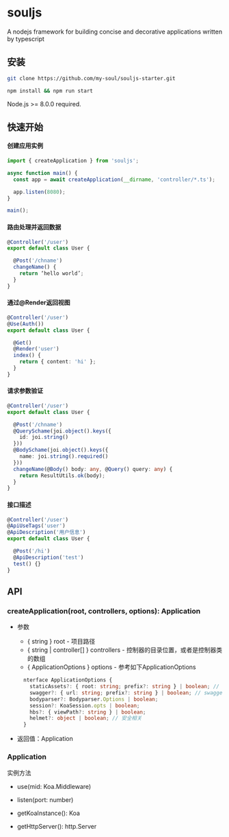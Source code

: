 # souljs
A nodejs framework for building concise and decorative applications written by typescript

## 安装

``` bash
git clone https://github.com/my-soul/souljs-starter.git

npm install && npm run start
```
Node.js >= 8.0.0 required.

## 快速开始

#### 创建应用实例

```typescript main.ts
import { createApplication } from 'souljs';

async function main() {
  const app = await createApplication(__dirname, 'controller/*.ts');

  app.listen(8080);
}

main();
```

#### 路由处理并返回数据

```typescript controller/user.ts
@Controller('/user')
export default class User {

  @Post('/chname')
  changeName() {
    return ‘hello world’;
  }
}
```

#### 通过@Render返回视图

```typescript controller/user.ts
@Controller('/user')
@Use(Auth())
export default class User {

  @Get()
  @Render('user')
  index() {
    return { content: 'hi' };
  }
}
```


#### 请求参数验证

```typescript
@Controller('/user')
export default class User {

  @Post('/chname')
  @QuerySchame(joi.object().keys({
    id: joi.string()
  }))
  @BodySchame(joi.object().keys({
    name: joi.string().required()
  }))
  changeName(@Body() body: any, @Query() query: any) {
    return ResultUtils.ok(body);
  }
}

```

#### 接口描述

```typescript
@Controller('/user')
@ApiUseTags('user')
@ApiDescription('用户信息')
export default class User {

  @Post('/hi')
  @ApiDescription('test')
  test() {}
}

```

## API

### createApplication(root, controllers, options): Application

- 参数
  - { string } root - 项目路径
  - { string | controller[] } controllers - 控制器的目录位置，或者是控制器类的数组
  - { ApplicationOptions }  options - 参考如下ApplicationOptions

  ```typescript
    nterface ApplicationOptions {
      staticAssets?: { root: string; prefix?: string } | boolean; // 静态资源
      swagger?: { url: string; prefix?: string } | boolean; // swagger-ui
      bodyparser?: Bodyparser.Options | boolean;
      session?: KoaSession.opts | boolean;
      hbs?: { viewPath?: string } | boolean;
      helmet?: object | boolean; // 安全相关
    }
  ```
- 返回值：Application

### Application

实例方法

- use(mid: Koa.Middleware)

- listen(port: number)

- getKoaInstance(): Koa

- getHttpServer(): http.Server



